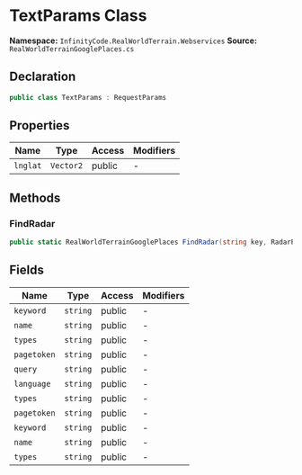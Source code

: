 # TextParams Class

**Namespace:** `InfinityCode.RealWorldTerrain.Webservices`
**Source:** `RealWorldTerrainGooglePlaces.cs`

## Declaration

```csharp
public class TextParams : RequestParams
```

## Properties

| Name | Type | Access | Modifiers |
|------|------|--------|-----------|
| `lnglat` | `Vector2` | public | - |

## Methods

### FindRadar

```csharp
public static RealWorldTerrainGooglePlaces FindRadar(string key, RadarParams p)
```

## Fields

| Name | Type | Access | Modifiers |
|------|------|--------|-----------|
| `keyword` | `string` | public | - |
| `name` | `string` | public | - |
| `types` | `string` | public | - |
| `pagetoken` | `string` | public | - |
| `query` | `string` | public | - |
| `language` | `string` | public | - |
| `types` | `string` | public | - |
| `pagetoken` | `string` | public | - |
| `keyword` | `string` | public | - |
| `name` | `string` | public | - |
| `types` | `string` | public | - |

